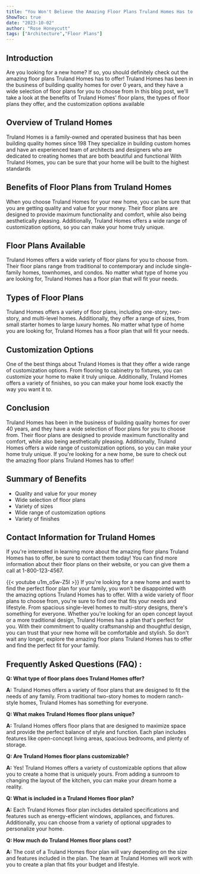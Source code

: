 ```yaml
---
title: "You Won't Believe the Amazing Floor Plans Truland Homes Has to Offer!"
ShowToc: true 
date: "2023-10-02"
author: "Rose Honeycutt" 
tags: ["Architecture","Floor Plans"]
---
```

## Introduction 
Are you looking for a new home? If so, you should definitely check out the amazing floor plans Truland Homes has to offer! Truland Homes has been in the business of building quality homes for over 0 years, and they have a wide selection of floor plans for you to choose from In this blog post, we'll take a look at the benefits of Truland Homes' floor plans, the types of floor plans they offer, and the customization options available 

## Overview of Truland Homes
Truland Homes is a family-owned and operated business that has been building quality homes since 198 They specialize in building custom homes and have an experienced team of architects and designers who are dedicated to creating homes that are both beautiful and functional With Truland Homes, you can be sure that your home will be built to the highest standards 

## Benefits of Floor Plans from Truland Homes
When you choose Truland Homes for your new home, you can be sure that you are getting quality and value for your money. Their floor plans are designed to provide maximum functionality and comfort, while also being aesthetically pleasing. Additionally, Truland Homes offers a wide range of customization options, so you can make your home truly unique. 

## Floor Plans Available
Truland Homes offers a wide variety of floor plans for you to choose from. Their floor plans range from traditional to contemporary and include single-family homes, townhomes, and condos. No matter what type of home you are looking for, Truland Homes has a floor plan that will fit your needs. 

## Types of Floor Plans
Truland Homes offers a variety of floor plans, including one-story, two-story, and multi-level homes. Additionally, they offer a range of sizes, from small starter homes to large luxury homes. No matter what type of home you are looking for, Truland Homes has a floor plan that will fit your needs. 

## Customization Options
One of the best things about Truland Homes is that they offer a wide range of customization options. From flooring to cabinetry to fixtures, you can customize your home to make it truly unique. Additionally, Truland Homes offers a variety of finishes, so you can make your home look exactly the way you want it to. 

## Conclusion 
Truland Homes has been in the business of building quality homes for over 40 years, and they have a wide selection of floor plans for you to choose from. Their floor plans are designed to provide maximum functionality and comfort, while also being aesthetically pleasing. Additionally, Truland Homes offers a wide range of customization options, so you can make your home truly unique. If you're looking for a new home, be sure to check out the amazing floor plans Truland Homes has to offer! 

## Summary of Benefits 
- Quality and value for your money 
- Wide selection of floor plans 
- Variety of sizes 
- Wide range of customization options 
- Variety of finishes 

## Contact Information for Truland Homes 
If you're interested in learning more about the amazing floor plans Truland Homes has to offer, be sure to contact them today! You can find more information about their floor plans on their website, or you can give them a call at 1-800-123-4567.

{{< youtube u1m_o5w-Z5I >}} 
If you're looking for a new home and want to find the perfect floor plan for your family, you won't be disappointed with the amazing options Truland Homes has to offer. With a wide variety of floor plans to choose from, you're sure to find one that fits your needs and lifestyle. From spacious single-level homes to multi-story designs, there's something for everyone. Whether you're looking for an open concept layout or a more traditional design, Truland Homes has a plan that's perfect for you. With their commitment to quality craftsmanship and thoughtful design, you can trust that your new home will be comfortable and stylish. So don't wait any longer, explore the amazing floor plans Truland Homes has to offer and find the perfect fit for your family.

## Frequently Asked Questions (FAQ) :
**Q: What type of floor plans does Truland Homes offer?**

**A:** Truland Homes offers a variety of floor plans that are designed to fit the needs of any family. From traditional two-story homes to modern ranch-style homes, Truland Homes has something for everyone.

**Q: What makes Truland Homes floor plans unique?**

**A:** Truland Homes offers floor plans that are designed to maximize space and provide the perfect balance of style and function. Each plan includes features like open-concept living areas, spacious bedrooms, and plenty of storage.

**Q: Are Truland Homes floor plans customizable?**

**A:** Yes! Truland Homes offers a variety of customizable options that allow you to create a home that is uniquely yours. From adding a sunroom to changing the layout of the kitchen, you can make your dream home a reality.

**Q: What is included in a Truland Homes floor plan?**

**A:** Each Truland Homes floor plan includes detailed specifications and features such as energy-efficient windows, appliances, and fixtures. Additionally, you can choose from a variety of optional upgrades to personalize your home.

**Q: How much do Truland Homes floor plans cost?**

**A:** The cost of a Truland Homes floor plan will vary depending on the size and features included in the plan. The team at Truland Homes will work with you to create a plan that fits your budget and lifestyle.



